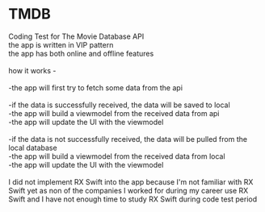 # TMDB

Coding Test for The Movie Database API\
the app is written in VIP pattern\
the app has both online and offline features\
\
how it works -\
\
-the app will first try to fetch some data from the api\
\
-if the data is successfully received, the data will be saved to local\
-the app will build a viewmodel from the received data from api\
-the app will update the UI with the viewmodel\
\
-if the data is not successfully received, the data will be pulled from the local database\
-the app will build a viewmodel from the received data from local\
-the app will update the UI with the viewmodel\
\
I did not implement RX Swift into the app because I'm not familiar with RX Swift yet as non of the companies I worked for during my career use RX Swift and I have not enough time to study RX Swift during code test period
